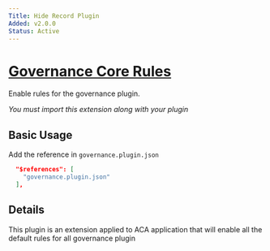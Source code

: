 ```yaml
---
Title: Hide Record Plugin
Added: v2.0.0
Status: Active
---
```


# [Governance Core Rules](../../assets/governance.plugin.json)

Enable rules for the governance plugin.

_You must import this extension along with your plugin_

## Basic Usage

Add the reference in `governance.plugin.json`

```json
  "$references": [
    "governance.plugin.json"
  ],
```

## Details

This plugin is an extension applied to ACA application that will enable all the default rules for all governance plugin
